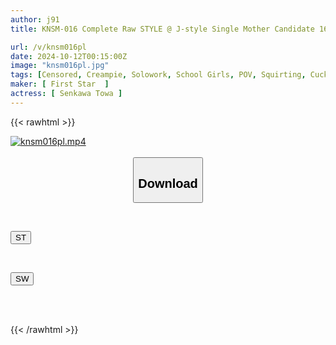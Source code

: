 ```yaml
---
author: j91
title: KNSM-016 Complete Raw STYLE @ J-style Single Mother Candidate 16 I Liked The Teacher So I Followed Him... A Quiet Student Seduced Me And Gave Me A Sticky Blowjob, And I Couldn't Stop Getting An Erection And Ejaculated Into Her Squirting Pussy Many Times Towa Towa Senkawa

url: /v/knsm016pl
date: 2024-10-12T00:15:00Z
image: "knsm016pl.jpg"
tags: [Censored, Creampie, Solowork, School Girls, POV, Squirting, Cuckold	]
maker: [ First Star  ]
actress: [ Senkawa Towa ]
---
```



{{< rawhtml >}}

<div class="video" data-videoid="Pwp9V49lRlUAAR">
    <a href="javascript:;">
        <img src="/v/knsm016pl/knsm016pl.jpg" width="WIDTH" height="HEIGHT" alt="knsm016pl.mp4" loading="lazy">
    </a>
</div>

<script type="text/javascript" src="https://j91.asia/asset/on-demand-st.js"></script>

<br>
  <link rel="stylesheet" href="https://j91.asia/asset/bs5.css">
  
  <center>
  <button class="btn btn-primary" type="button" data-bs-toggle="collapse" data-bs-target=".multi-collapse" aria-expanded="false" aria-controls="multiCollapseExample1 multiCollapseExample2"><h2>Download</h2></button></center>
</p>
<div class="row">
  <div class="col">
    <div class="collapse multi-collapse" id="multiCollapseExample1">
      <div class="card card-body">
	      	      <br>
<div class="buttons">  
<p><a href="/v/knsm016pl/st.html" target="_blank"><button class="btn-hover color-3"><i class="fa fa-download"></i> ST</button></a></p></div>
    </div>
  </div>
</div>
  <div class="col">
    <div class="collapse multi-collapse" id="multiCollapseExample2">
      <div class="card card-body">
	      <br>
<div class="buttons">
<p><a href="/v/knsm016pl/sw.html" target="_blank"><button class="btn-hover color-2"><i class="fa fa-download"></i> SW</button></a></p></div>
<br><br>
      </div>
    </div>
  </div>
</div>

{{< /rawhtml >}}